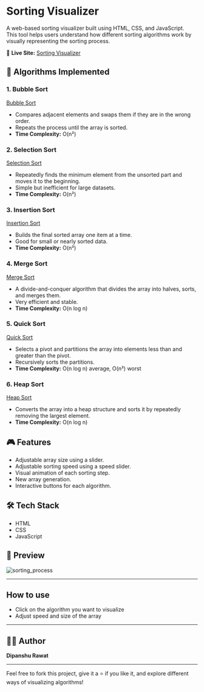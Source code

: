 # Sorting Visualizer

A web-based sorting visualizer built using HTML, CSS, and JavaScript.  
This tool helps users understand how different sorting algorithms work by visually representing the sorting process.

🔗 **Live Site:** [Sorting Visualizer](https://dipanshurawat.github.io/Task-6/)

## 🧠 Algorithms Implemented

### 1. Bubble Sort 
[Bubble Sort](https://en.wikipedia.org/wiki/Bubble_sort)
- Compares adjacent elements and swaps them if they are in the wrong order.
- Repeats the process until the array is sorted.
- **Time Complexity:** O(n²)

### 2. Selection Sort
[Selection Sort](https://en.wikipedia.org/wiki/Selection_sort)
- Repeatedly finds the minimum element from the unsorted part and moves it to the beginning.
- Simple but inefficient for large datasets.
- **Time Complexity:** O(n²)

### 3. Insertion Sort
[Insertion Sort](https://en.wikipedia.org/wiki/Insertion_sort)
- Builds the final sorted array one item at a time.
- Good for small or nearly sorted data.
- **Time Complexity:** O(n²)

### 4. Merge Sort
 [Merge Sort](https://en.wikipedia.org/wiki/Merge_sort)
- A divide-and-conquer algorithm that divides the array into halves, sorts, and merges them.
- Very efficient and stable.
- **Time Complexity:** O(n log n)

### 5. Quick Sort
 [Quick Sort](https://en.wikipedia.org/wiki/Quicksort)
- Selects a pivot and partitions the array into elements less than and greater than the pivot.
- Recursively sorts the partitions.
- **Time Complexity:** O(n log n) average, O(n²) worst

### 6. Heap Sort
[Heap Sort](https://en.wikipedia.org/wiki/Heapsort)
- Converts the array into a heap structure and sorts it by repeatedly removing the largest element.
- **Time Complexity:** O(n log n)

## 🎮 Features
- Adjustable array size using a slider.
- Adjustable sorting speed using a speed slider.
- Visual animation of each sorting step.
- New array generation.
- Interactive buttons for each algorithm.

## 🛠️ Tech Stack
- HTML
- CSS
- JavaScript

## 📸 Preview

![sorting_process](https://user-images.githubusercontent.com/55011564/125393471-a1f23680-e3c5-11eb-887e-0e908b0656b1.png)

---

## How to use
- Click on the algorithm you want to visualize
- Adjust speed and size of the array
  
---

## 👨‍💻 Author
**Dipanshu Rawat**

---

Feel free to fork this project, give it a ⭐ if you like it, and explore different ways of visualizing algorithms!

